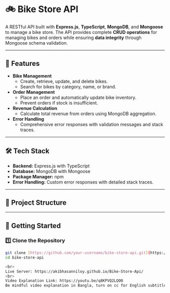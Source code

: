 # 🚲 Bike Store API

A RESTful API built with **Express.js**, **TypeScript**, **MongoDB**, and **Mongoose** to manage a bike store. The API provides complete **CRUD operations** for managing bikes and orders while ensuring **data integrity** through Mongoose schema validation.

---

## 📌 Features

- **Bike Management**
  - Create, retrieve, update, and delete bikes.
  - Search for bikes by category, name, or brand.
- **Order Management**
  - Place an order and automatically update bike inventory.
  - Prevent orders if stock is insufficient.
- **Revenue Calculation**
  - Calculate total revenue from orders using MongoDB aggregation.
- **Error Handling**
  - Comprehensive error responses with validation messages and stack traces.

---

## 🛠️ Tech Stack

- **Backend:** Express.js with TypeScript
- **Database:** MongoDB with Mongoose
- **Package Manager:** npm
- **Error Handling:** Custom error responses with detailed stack traces.

---

## 📁 Project Structure


---

## 🚀 Getting Started

### 1️⃣ Clone the Repository

```bash
git clone [https://github.com/your-username/bike-store-api.git](https://github.com/akibhasanniloy/Bike-Store-Api.git)
cd bike-store-api

<br>
Live Server: https://akibhasanniloy.github.io/Bike-Store-Api/
<br>
Video Explanation Link: https://youtu.be/q8KPVQ2LQO0
Be mindful video explanation in Bangla, turn on cc for English subtitles
